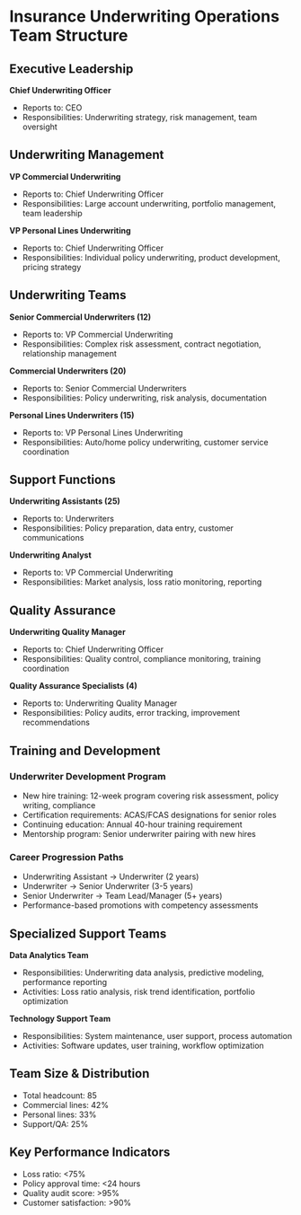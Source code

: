 # Insurance Underwriting Operations Team Structure

## Executive Leadership
**Chief Underwriting Officer**
- Reports to: CEO
- Responsibilities: Underwriting strategy, risk management, team oversight

## Underwriting Management
**VP Commercial Underwriting**
- Reports to: Chief Underwriting Officer
- Responsibilities: Large account underwriting, portfolio management, team leadership

**VP Personal Lines Underwriting**
- Reports to: Chief Underwriting Officer
- Responsibilities: Individual policy underwriting, product development, pricing strategy

## Underwriting Teams
**Senior Commercial Underwriters (12)**
- Reports to: VP Commercial Underwriting
- Responsibilities: Complex risk assessment, contract negotiation, relationship management

**Commercial Underwriters (20)**
- Reports to: Senior Commercial Underwriters
- Responsibilities: Policy underwriting, risk analysis, documentation

**Personal Lines Underwriters (15)**
- Reports to: VP Personal Lines Underwriting
- Responsibilities: Auto/home policy underwriting, customer service coordination

## Support Functions
**Underwriting Assistants (25)**
- Reports to: Underwriters
- Responsibilities: Policy preparation, data entry, customer communications

**Underwriting Analyst**
- Reports to: VP Commercial Underwriting
- Responsibilities: Market analysis, loss ratio monitoring, reporting

## Quality Assurance
**Underwriting Quality Manager**
- Reports to: Chief Underwriting Officer
- Responsibilities: Quality control, compliance monitoring, training coordination

**Quality Assurance Specialists (4)**
- Reports to: Underwriting Quality Manager
- Responsibilities: Policy audits, error tracking, improvement recommendations

## Training and Development

### Underwriter Development Program
- New hire training: 12-week program covering risk assessment, policy writing, compliance
- Certification requirements: ACAS/FCAS designations for senior roles
- Continuing education: Annual 40-hour training requirement
- Mentorship program: Senior underwriter pairing with new hires

### Career Progression Paths
- Underwriting Assistant → Underwriter (2 years)
- Underwriter → Senior Underwriter (3-5 years)
- Senior Underwriter → Team Lead/Manager (5+ years)
- Performance-based promotions with competency assessments

## Specialized Support Teams
**Data Analytics Team**
- Responsibilities: Underwriting data analysis, predictive modeling, performance reporting
- Activities: Loss ratio analysis, risk trend identification, portfolio optimization

**Technology Support Team**
- Responsibilities: System maintenance, user support, process automation
- Activities: Software updates, user training, workflow optimization

## Team Size & Distribution
- Total headcount: 85
- Commercial lines: 42%
- Personal lines: 33%
- Support/QA: 25%

## Key Performance Indicators
- Loss ratio: <75%
- Policy approval time: <24 hours
- Quality audit score: >95%
- Customer satisfaction: >90%